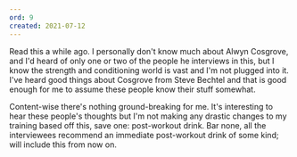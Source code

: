 ```yaml
---
ord: 9
created: 2021-07-12
---
```

Read this a while ago. I personally don't know much about Alwyn Cosgrove, and I'd heard of only one or two of the people he interviews in this, but I know the strength and conditioning world is vast and I'm not plugged into it. I've heard good things about Cosgrove from Steve Bechtel and that is good enough for me to assume these people know their stuff somewhat.

Content-wise there's nothing ground-breaking for me. It's interesting to hear these people's thoughts but I'm not making any drastic changes to my training based off this, save one: post-workout drink. Bar none, all the interviewees recommend an immediate post-workout drink of some kind; will include this from now on.
